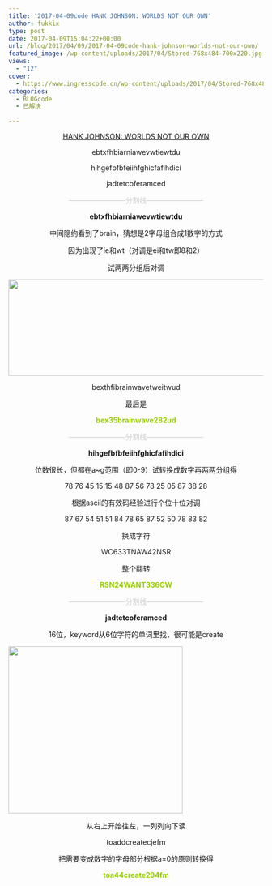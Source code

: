 ```yaml
---
title: '2017-04-09code HANK JOHNSON: WORLDS NOT OUR OWN'
author: fukkix
type: post
date: 2017-04-09T15:04:22+00:00
url: /blog/2017/04/09/2017-04-09code-hank-johnson-worlds-not-our-own/
featured_image: /wp-content/uploads/2017/04/Stored-768x484-700x220.jpg
views:
  - "12"
cover:
  - https://www.ingresscode.cn/wp-content/uploads/2017/04/Stored-768x484.jpg
categories:
  - BLOGcode
  - 已解决

---
```

<p style="text-align: center;">
  <a href="http://investigate.ingress.com/2017/04/09/hank-johnson-worlds-not-our-own/" target="_blank" rel="noopener">HANK JOHNSON: WORLDS NOT OUR OWN</a>
</p>

<p style="text-align: center;">
  ebtxfhbiarniawevwtiewtdu
</p>

<p style="text-align: center;">
  hihgefbfbfeiihfghicfafihdici
</p>

<p style="text-align: center;">
  jadtetcoferamced
</p>

<!--more-->

<p style="text-align: center;">
  <span style="color: #cccccc;">————————分割线————————</span>
</p>

<p style="text-align: center;">
  <strong>ebtxfhbiarniawevwtiewtdu</strong>
</p>

<p style="text-align: center;">
  中间隐约看到了brain，猜想是2字母组合成1数字的方式
</p>

<p style="text-align: center;">
  因为出现了ie和wt（对调是ei和tw即8和2）
</p>

<p style="text-align: center;">
  试两两分组后对调
</p>

<img class="size-full wp-image-121 aligncenter" src="https://www.ingresscode.cn/wp-content/uploads/2017/06/3-3.jpg" alt="" width="787" height="190" srcset="https://www.ingresscode.cn/wp-content/uploads/2017/06/3-3.jpg 787w, https://www.ingresscode.cn/wp-content/uploads/2017/06/3-3-300x72.jpg 300w, https://www.ingresscode.cn/wp-content/uploads/2017/06/3-3-768x185.jpg 768w" sizes="(max-width: 787px) 100vw, 787px" />

<p style="text-align: center;">
  bexthfibrainwavetweitwud
</p>

<p style="text-align: center;">
  最后是
</p>

<p style="text-align: center;">
  <span style="color: #99cc00;"><strong>bex35brainwave282ud</strong></span>
</p>

<p style="text-align: center;">
  <span style="color: #cccccc;">————————分割线————————</span>
</p>

<p style="text-align: center;">
  <strong>hihgefbfbfeiihfghicfafihdici</strong>
</p>

<p style="text-align: center;">
  位数很长，但都在a~g范围（即0-9）试转换成数字再两两分组得
</p>

<p style="text-align: center;">
  78 76 45 15 15 48 87 56 78 25 05 87 38 28
</p>

<p style="text-align: center;">
  根据ascii的有效码经验进行个位十位对调
</p>

<p style="text-align: center;">
  87 67 54 51 51 84 78 65 87 52 50 78 83 82
</p>

<p style="text-align: center;">
  换成字符
</p>

<p style="text-align: center;">
  WC633TNAW42NSR
</p>

<p style="text-align: center;">
  整个翻转
</p>

<p style="text-align: center;">
  <span style="color: #99cc00;"><strong>RSN24WANT336CW</strong></span>
</p>

<p style="text-align: center;">
  <span style="color: #cccccc;">————————分割线————————</span>
</p>

<p style="text-align: center;">
  <strong>jadtetcoferamced</strong>
</p>

<p style="text-align: center;">
  16位，keyword从6位字符的单词里找，很可能是create
</p>

<img class="size-full wp-image-120 aligncenter" src="https://www.ingresscode.cn/wp-content/uploads/2017/06/2-5.jpg" alt="" width="344" height="330" srcset="https://www.ingresscode.cn/wp-content/uploads/2017/06/2-5.jpg 344w, https://www.ingresscode.cn/wp-content/uploads/2017/06/2-5-300x288.jpg 300w" sizes="(max-width: 344px) 100vw, 344px" />

<p style="text-align: center;">
  从右上开始往左，一列列向下读
</p>

<p style="text-align: center;">
  toaddcreatecjefm
</p>

<p style="text-align: center;">
  把需要变成数字的字母部分根据a=0的原则转换得
</p>

<p style="text-align: center;">
  <span style="color: #99cc00;"><strong>toa44create294fm</strong></span>
</p>

&nbsp;